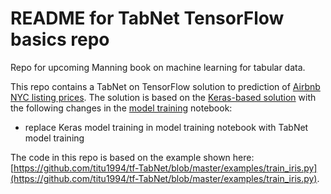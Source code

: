 # README for TabNet TensorFlow basics repo

Repo for upcoming Manning book on machine learning for tabular data. 

This repo contains a TabNet on TensorFlow solution to prediction of [Airbnb NYC listing prices](https://www.kaggle.com/dgomonov/new-york-city-airbnb-open-data). The solution is based on the [Keras-based solution](https://github.com/ryanmark1867/deep_learning_basics) with the following changes in the [model training](https://github.com/ryanmark1867/tabnet_tf_basics/blob/master/notebooks/model_training.ipynb) notebook:
- replace Keras model training in model training notebook with TabNet model training

The code in this repo is based on the example shown here: [https://github.com/titu1994/tf-TabNet/blob/master/examples/train_iris.py](https://github.com/titu1994/tf-TabNet/blob/master/examples/train_iris.py).



